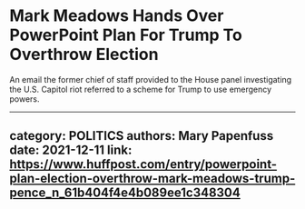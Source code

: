# Mark Meadows Hands Over PowerPoint Plan For Trump To Overthrow Election

An email the former chief of staff provided to the House panel investigating the U.S. Capitol riot referred to a scheme for Trump to use emergency powers.

---
category: POLITICS
authors: Mary Papenfuss
date: 2021-12-11
link: https://www.huffpost.com/entry/powerpoint-plan-election-overthrow-mark-meadows-trump-pence_n_61b404f4e4b089ee1c348304
---
